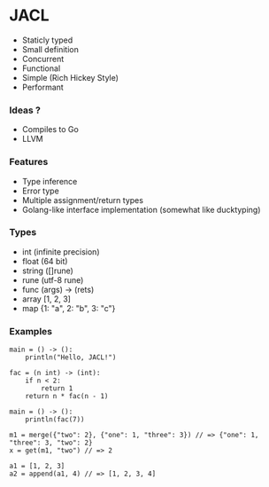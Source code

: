 # JACL

- Staticly typed
- Small definition
- Concurrent
- Functional
- Simple (Rich Hickey Style)
- Performant

### Ideas ?
- Compiles to Go
- LLVM

### Features
- Type inference
- Error type
- Multiple assignment/return types
- Golang-like interface implementation (somewhat like ducktyping)

### Types
- int (infinite precision)
- float (64 bit)
- string ([]rune)
- rune (utf-8 rune)
- func (args) -> (rets)
- array [1, 2, 3]
- map {1: "a", 2: "b", 3: "c"}

### Examples
```
main = () -> ():
    println("Hello, JACL!")
```
```
fac = (n int) -> (int):
    if n < 2:
        return 1
    return n * fac(n - 1)

main = () -> ():
    println(fac(7))
```
```
m1 = merge({"two": 2}, {"one": 1, "three": 3}) // => {"one": 1, "three": 3, "two": 2}
x = get(m1, "two") // => 2

a1 = [1, 2, 3]
a2 = append(a1, 4) // => [1, 2, 3, 4]
```

